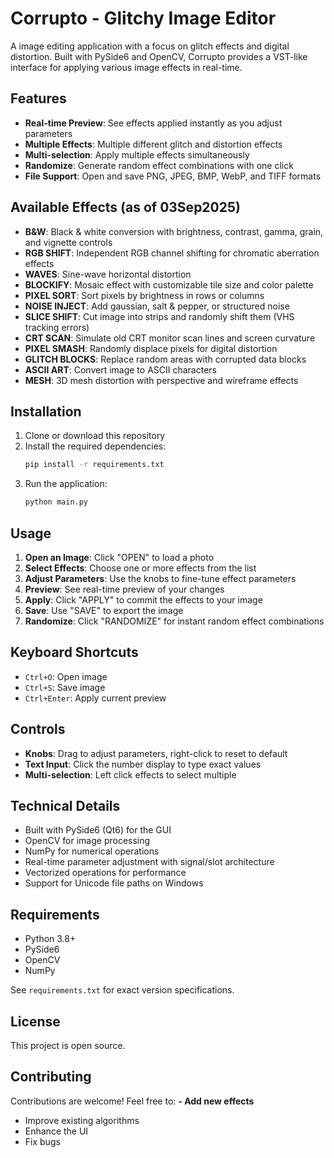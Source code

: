 # Corrupto - Glitchy Image Editor

A image editing application with a focus on glitch effects and digital distortion. Built with PySide6 and OpenCV, Corrupto provides a VST-like interface for applying various image effects in real-time.

## Features

- **Real-time Preview**: See effects applied instantly as you adjust parameters
- **Multiple Effects**: Multiple different glitch and distortion effects
- **Multi-selection**: Apply multiple effects simultaneously
- **Randomize**: Generate random effect combinations with one click
- **File Support**: Open and save PNG, JPEG, BMP, WebP, and TIFF formats

## Available Effects (as of 03Sep2025)

- **B&W**: Black & white conversion with brightness, contrast, gamma, grain, and vignette controls
- **RGB SHIFT**: Independent RGB channel shifting for chromatic aberration effects
- **WAVES**: Sine-wave horizontal distortion
- **BLOCKIFY**: Mosaic effect with customizable tile size and color palette
- **PIXEL SORT**: Sort pixels by brightness in rows or columns
- **NOISE INJECT**: Add gaussian, salt & pepper, or structured noise
- **SLICE SHIFT**: Cut image into strips and randomly shift them (VHS tracking errors)
- **CRT SCAN**: Simulate old CRT monitor scan lines and screen curvature
- **PIXEL SMASH**: Randomly displace pixels for digital distortion
- **GLITCH BLOCKS**: Replace random areas with corrupted data blocks
- **ASCII ART**: Convert image to ASCII characters
- **MESH**: 3D mesh distortion with perspective and wireframe effects

## Installation

1. Clone or download this repository
2. Install the required dependencies:
   ```bash
   pip install -r requirements.txt
   ```
3. Run the application:
   ```bash
   python main.py
   ```

## Usage

1. **Open an Image**: Click "OPEN" to load a photo
2. **Select Effects**: Choose one or more effects from the list
3. **Adjust Parameters**: Use the knobs to fine-tune effect parameters
4. **Preview**: See real-time preview of your changes
5. **Apply**: Click "APPLY" to commit the effects to your image
6. **Save**: Use "SAVE" to export the image
7. **Randomize**: Click "RANDOMIZE" for instant random effect combinations

## Keyboard Shortcuts

- `Ctrl+O`: Open image
- `Ctrl+S`: Save image
- `Ctrl+Enter`: Apply current preview

## Controls

- **Knobs**: Drag to adjust parameters, right-click to reset to default
- **Text Input**: Click the number display to type exact values
- **Multi-selection**: Left click effects to select multiple

## Technical Details

- Built with PySide6 (Qt6) for the GUI
- OpenCV for image processing
- NumPy for numerical operations
- Real-time parameter adjustment with signal/slot architecture
- Vectorized operations for performance
- Support for Unicode file paths on Windows

## Requirements

- Python 3.8+
- PySide6
- OpenCV
- NumPy

See `requirements.txt` for exact version specifications.

## License

This project is open source.

## Contributing

Contributions are welcome! Feel free to:
**- Add new effects**
- Improve existing algorithms
- Enhance the UI
- Fix bugs


